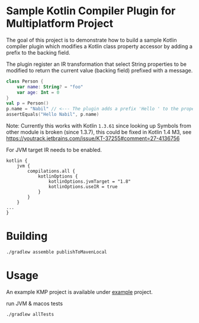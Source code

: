 Sample Kotlin Compiler Plugin for Multiplatform Project
=======================================================

The goal of this project is to demonstrate how to build a sample Kotlin compiler plugin which modifies a Kotlin class property accessor by adding a prefix to the backing field.

The plugin register an IR transformation that select String properties to be modified to return the current value (backing field) prefixed with a message.

```Kotlin
class Person {
    var name: String? = "foo"
    var age: Int = 0
}
val p = Person()
p.name = "Nabil" // <--- The plugin adds a prefix 'Hello ' to the property name 
assertEquals("Hello Nabil", p.name)

```

Note: Currently this works with Kotlin `1.3.61` since looking up Symbols from other module is broken (since 1.3.7), this could be fixed in Kotlin 1.4 M3, see https://youtrack.jetbrains.com/issue/KT-37255#comment=27-4136756
 
For JVM target IR needs to be enabled.
```Gradle
kotlin {
    jvm {
        compilations.all {
            kotlinOptions {
                kotlinOptions.jvmTarget = "1.8"
                kotlinOptions.useIR = true
            }
        }
    }
...
}
```

Building
========

```
./gradlew assemble publishToMavenLocal
```

Usage 
=====

An example KMP project is available under [example](./example) project.

run JVM & macos tests 
```
./gradlew allTests
```
